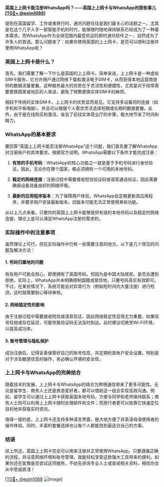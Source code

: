 **英国上上网卡能注册WhatsApp吗？——英国上上网卡与WhatsApp的那些事儿[[TG💪+ @esim1088](https://t.me/s/esim1088)]**

提到在英国留学、工作或者旅行时，通讯问题往往是我们最关心的话题之一。尤其是在这个几乎人手一部智能手机的时代，能够随时随地保持联系已经成为了一种基本需求。而WhatsApp作为全球范围内最受欢迎的即时通讯软件之一，自然成为了许多人的首选。那么问题来了：如果你使用英国的上上网卡，是否可以顺利注册并使用WhatsApp呢？

### 英国上上网卡是什么？

首先，我们需要了解一下什么是英国的上上网卡。简单来说，上上网卡是一种虚拟SIM卡服务，它允许用户通过网络下载和激活电子SIM卡，从而获得本地运营商提供的数据流量套餐。这种服务最大的优势在于灵活性和便捷性，尤其是对于经常需要更换国家或地区的人来说，避免了频繁更换实体SIM卡的麻烦。

相较于传统的实体SIM卡，上上网卡的优势显而易见。它支持多设备同时连接（如手机和平板电脑），并且可以根据个人需求灵活选择短期或长期的数据套餐。此外，由于是在线购买和激活，省去了前往实体营业厅的步骤，极大地节省了时间和精力。

### WhatsApp的基本要求

要回答“英国上上网卡能否注册WhatsApp”这个问题，我们首先要了解WhatsApp对注册账户的具体要求。根据官方说明，WhatsApp需要以下条件才能完成注册：

1. **有效的手机号码**：WhatsApp的核心功能之一就是基于手机号码进行身份验证。因此，无论你在哪个国家，都必须拥有一个可用的本地号码。
   
2. **稳定的网络连接**：注册过程中需要接收短信验证码或语音通话验证，因此需要确保设备具备良好的网络环境。

3. **最新的应用程序版本**：为了保障用户体验，WhatsApp会定期更新其应用程序，并要求用户安装最新版本。旧版本可能无法正常使用某些功能。

从以上几点来看，只要你的英国上上网卡能够提供有效的本地号码以及稳定的网络连接，理论上是可以满足WhatsApp注册的需求的。

### 实际操作中的注意事项

虽然理论上可行，但在实际操作中仍有一些需要注意的地方。以下是几个常见的问题及解决方法：

#### 1. 号码归属地的问题
有些用户可能会担心，即使拥有了英国号码，但因为是中国大陆居民，是否会遭到拒绝。实际上，WhatsApp并未明确限制国籍或居住地，只要号码真实有效即可。不过，在某些情况下，系统可能会对异常行为（例如短时间内大量注册）进行检测，这时就需要耐心等待审核。

#### 2. 网络稳定性的影响
由于注册过程中需要接收短信或语音验证，因此网络稳定性显得尤为重要。如果信号较弱或存在延迟，可能导致验证码无法及时到达。此时建议切换至Wi-Fi环境，以提高成功率。

#### 3. 账号管理与隐私保护
成功注册后，记得妥善保管好自己的账号信息，并定期检查账户安全设置。特别是对于涉及敏感信息的操作，务必确认环境的安全性。

### 上上网卡与WhatsApp的完美结合

随着技术的发展，上上网卡与WhatsApp的结合为跨境通信带来了更多可能性。无论是留学生、商务人士还是旅游爱好者，都可以借助这一组合实现高效沟通。例如，留学生可以通过上上网卡获取英国本地号码，方便与同学和老师保持联系；商务人士则可以利用上上网卡随时处理邮件和文件；而旅行者更可以依靠它快速定位目的地并获取实时资讯。

值得一提的是，上上网卡还支持多种语言界面，极大地方便了非英语母语使用者的操作体验。同时，丰富的套餐选择也让每个人都能找到最适合自己的方案。

### 结语

综上所述，英国上上网卡完全可以用来注册并正常使用WhatsApp。只要遵循正确的流程，并注意网络环境和账号管理，就能轻松享受这款强大工具带来的便利。如果你还在犹豫是否尝试这项服务，不妨先咨询专业人士或查阅相关资料，相信你会从中受益匪浅！

[[TG💪+ @esim1088](https://t.me/s/esim1088) ![Image](https://i.postimg.cc/4NQfJmqS/Snipaste-2025-05-13-00-14-12.png)]